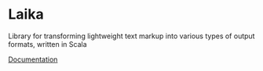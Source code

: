 Laika
=====

Library for transforming lightweight text markup into various types of output formats, written in Scala

[Documentation](http://planet42.github.com/Laika/index.html)
